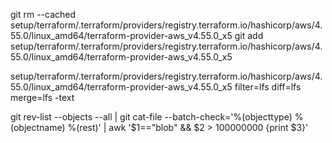 git rm --cached setup/terraform/.terraform/providers/registry.terraform.io/hashicorp/aws/4.55.0/linux_amd64/terraform-provider-aws_v4.55.0_x5
git add setup/terraform/.terraform/providers/registry.terraform.io/hashicorp/aws/4.55.0/linux_amd64/terraform-provider-aws_v4.55.0_x5

setup/terraform/.terraform/providers/registry.terraform.io/hashicorp/aws/4.55.0/linux_amd64/terraform-provider-aws_v4.55.0_x5 filter=lfs diff=lfs merge=lfs -text

git rev-list --objects --all | git cat-file --batch-check='%(objecttype) %(objectname) %(rest)' | awk '$1=="blob" && $2 > 100000000 {print $3}'
